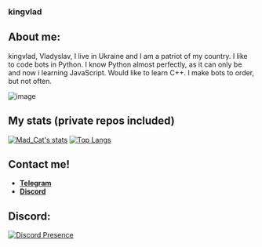 ### kingvlad


## About me:
kingvlad, Vladyslav, I live in Ukraine and I am a patriot of my country. I like to code bots in Python. I know Python almost perfectly, as it can only be and now i learning JavaScript. Would like to learn C++. I make bots to order, but not often.


![image](https://img.shields.io/badge/kingvlad-python-blue)


## My stats (private repos included)
[![Mad_Cat's stats](https://github-readme-stats.vercel.app/api?username=kingvlad1&theme=dark&count_private=True&show_icons=True)](https://github.com/anuraghazra/github-readme-stats)
[![Top Langs](https://github-readme-stats.vercel.app/api/top-langs/?username=kingvlad1&theme=dark)](https://github.com/anuraghazra/github-readme-stats)

## Contact me!
- [**Telegram**](https://t.me/King_VLAD)
- [**Discord**](https://discord.com/users/692655495999389706)

## Discord:
[![Discord Presence](https://lanyard.cnrad.dev/api/692655495999389706)](https://discord.com/users/692655495999389706)
